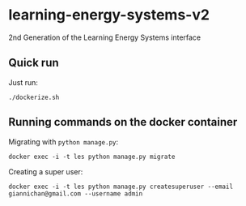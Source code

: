 # learning-energy-systems-v2
2nd Generation of the Learning Energy Systems interface

## Quick run

Just run:

`./dockerize.sh`

## Running commands on the docker container

Migrating with `python manage.py`:

```
docker exec -i -t les python manage.py migrate
```

Creating a super user:

```
docker exec -i -t les python manage.py createsuperuser --email giannichan@gmail.com --username admin
``` 
